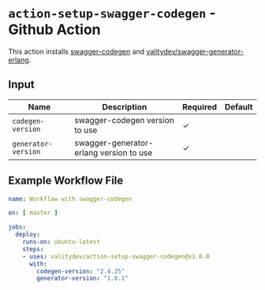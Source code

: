 # `action-setup-swagger-codegen` - **Github Action**

This action installs [swagger-codegen](https://github.com/swagger-api/swagger-codegen) and [valitydev/swagger-generator-erlang](https://github.com/valitydev/swagger-generator-erlang).

## Input

| Name                         | Description                                 | Required | Default |
|------------------------------|---------------------------------------------|----------|---------|
| `codegen-version`            | swagger-codegen version to use              | ✓        |         |
| `generator-version`          | swagger-generator-erlang version to use     | ✓        |         |

## Example Workflow File

```yaml
name: Workflow with swagger-codegen

on: [ master ]

jobs:
  deploy:
    runs-on: ubuntu-latest
    steps:
    - uses: valitydev/action-setup-swagger-codegen@v1.0.0
      with:
        codegen-version: "2.4.25"
        generator-version: "1.0.1"
```
